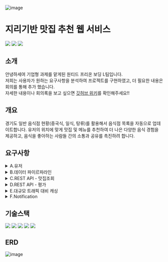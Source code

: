 ![image](https://github.com/pre-onboarding/yamyam/assets/80959635/1933009a-1077-4cbd-8c46-6f3f672fb490)
# 지리기반 맛집 추천 웹 서비스
<p>
<img src="https://img.shields.io/github/issues-pr-closed/pre-onboarding/yamyam?color=blueviolet"/>
<img src="https://img.shields.io/github/issues/pre-onboarding/yamyam?color=inactive"/>
<img src="https://img.shields.io/github/issues-closed/pre-onboarding/yamyam"/> 
</p>

## 소개
안녕하세여 기업형 과제를 맡게된 원티드 프리온 보딩 L팀입니다.    
저희는 사용자가 원하는 요구사항을 분석하여 프로젝트를 구현하였고, 
더 필요한 내용은 회의를 통해 추가 했습니다.    
자세한 내용이나 회의록을 보고 싶으면 [깃허브 위키](https://github.com/pre-onboarding/yamyam/wiki)를 확인해주세요!!

## 개요
경기도 일반 음식점 현황(중국식, 일식, 탕류)를 활용해서 음식점 목록을 자동으로 업데이트합니다. 유저의 위치에 맞게 맛집 및 메뉴를 추천하여 더 나은 다양한 음식 경험을 제공하고, 음식을 좋아하는 사람들 간의 소통과 공유를 촉진하려 합니다. 
## 요구사항
<details>
<summary>A.유저</summary>
<div align="left">
  
### 사용자 회원가입(API)

- 본 서비스에서는 유저 고유 정보가 크게 사용되지 않아 간단히 구현합니다.
- `계정명` , `패스워드` 입력하여 회원가입

### 사용자 로그인(API)

- `계정`, `비밀번호` 로 로그시 `JWT` 가 발급됩니다.
- 이후 모든 API 요청 Header 에 `JWT` 가 항시 포함되며, `JWT` 유효성을 검증합니다.

### 사용자 설정 업데이트(API)

- 사용자의 위치 인 `위도`, `경도` 를 업데이트 합니다.(구현 영역)
    - 사용자 브라우저(웹 또는 앱)에서 사용자 `위도` , `경도` 정보를 가지고 호출한다는 전제(미구현 영역).
- `점심 추천 기능 사용 여부` 를 업데이트 합니다.
    - 하위 점심추천 기능을 받을지 설정합니다.

### 사용자 정보 (API)

- `패스워드` 를 제외한 모든 사용자 정보를 반환합니다.
- 클라이언트에서 사용자 위, 경도 / 점심추천 기능 사용여부 를 사용하기 위해서 입니다.
</div>
</details>

<details>
<summary>B.데이터 파이르파라인</summary>
<div align="left">
  
- API호출로 동작되는 기능이 아닌 스케쥴러를 통해 매 시간 실행되는 기능들입니다. 클래스, 함수 등 자유롭게 구조하세요.

### 데이터 수집

- [공공데이터포털](https://www.data.go.kr/tcs/dss/selectDataSetList.do?dType=API&keyword=%EA%B2%BD%EA%B8%B0%EB%8F%84+%EC%9D%BC%EB%B0%98%EC%9D%8C%EC%8B%9D%EC%A0%90&operator=AND&detailKeyword=&publicDataPk=&recmSe=&detailText=&relatedKeyword=&commaNotInData=&commaAndData=&commaOrData=&must_not=&tabId=&dataSetCoreTf=&coreDataNm=&sort=_score&relRadio=&orgFullName=&orgFilter=&org=&orgSearch=&currentPage=1&perPage=10&brm=&instt=&svcType=&kwrdArray=&extsn=&coreDataNmArray=&pblonsipScopeCode=) 로 접속하여 연동할 Open API 규격을 확인합니다.
- **개발자 키 발급 절차**
- **경기도_일반음식점(xx) 에 해당하는 OpenAPI 중 3가지 이상 수집에 사용합니다.(한식, 중식, 일식 등)**
- `Open API` 에 포함된 모든 필드 포함.(데이터 형태에 따라 필드 형식 고려) >
    
    ```markdown
    <SIGUN_NM>안양시</SIGUN_NM>
        <SIGUN_CD/>
        <BIZPLC_NM>시시마루</BIZPLC_NM>
        <LICENSG_DE>19990201</LICENSG_DE>
        <BSN_STATE_NM>영업</BSN_STATE_NM>
        <CLSBIZ_DE/>
        <LOCPLC_AR/>
        <GRAD_FACLT_DIV_NM/>
        <MALE_ENFLPSN_CNT>0</MALE_ENFLPSN_CNT>
        <YY/>
        <MULTI_USE_BIZESTBL_YN/>
        <GRAD_DIV_NM/>
        <TOT_FACLT_SCALE/>
        <FEMALE_ENFLPSN_CNT>0</FEMALE_ENFLPSN_CNT>
        <BSNSITE_CIRCUMFR_DIV_NM>기타</BSNSITE_CIRCUMFR_DIV_NM>
        <SANITTN_INDUTYPE_NM/>
        <SANITTN_BIZCOND_NM>정종/대포집/소주방</SANITTN_BIZCOND_NM>
        <TOT_EMPLY_CNT/>
        <REFINE_LOTNO_ADDR>경기도 안양시 동안구 관양동 1602-6번지</REFINE_LOTNO_ADDR>
        <REFINE_ROADNM_ADDR>경기도 안양시 동안구 관평로182번길 23 (관양동, 무지개상가103호)</REFINE_ROADNM_ADDR>
        <REFINE_ZIP_CD>14066</REFINE_ZIP_CD>
        <REFINE_WGS84_LOGT>126.9615971924</REFINE_WGS84_LOGT>
        <REFINE_WGS84_LAT>37.3937521667</REFINE_WGS84_LAT>
    **평점**
    ```
    
    - 내부 모델명 및 필드명 자율적으로 설정 가능.
    - 참고, 하위 기능 개발 중에서 추가 필드도 생성 예정입니다.(평점 등)

### 데이터 전처리

- 데이터를 내부에서 사용될 형태로 변경합니다.
    - 변경이 불필요한 경우 그대로 사용하셔도 됩니다.
- 누락 되거나 이상값을 가질 경우 처리 방침을 정하고 구현합니다.
    - ex) 누락, null 등 이오면 어떤 값으로 채울지 등

### 데이터 저장

- 식당 마다 하나의 데이터가(레코드) 존재해야하며, 정보들은 업데이트 되어야 합니다.
- **유일키인** 사업자 코드가 없기에, 현재 사업자는 사업장마다 내야하는 규칙에 따라 **“** `**가게명` + `주소`**(일반주소, 도로명 주소 중 택1)” 로 유일하게 유지합니다.
    - (과제 구현을 위한 제약 조건으로 실제 데이터에는 중복될수도 있겠습니다. 이는 예외처리하여 무시 바랍니다.)
    - **`어떻게던 하나의 상호가 중복 생성되지 않는다`**

### 자동화
- `스케쥴러`를 설정하여 위 로직을 지정한 시간마다 실행시킵니다.
- 자유롭게 시간과 횟수 등을 설정하세요.

### 기타 - csv 업로드

- **시군구 데이터 업로드**
    
    [sgg_lat_lon.csv](https://prod-files-secure.s3.us-west-2.amazonaws.com/571a24a3-05f9-4ea5-b01f-cba1a3ac070d/1acdea50-8ee7-42af-9477-d1e50192e50c/sgg_lat_lon.csv)
    
    - 이처럼 자주 변하지 않는 데이터 들은 파일업로드를 통해 구현합니다.
    - 필드 (명칭 변경 가능)
        - `do-si` : 도, 시(특별시 등)
        - `sgg` : 시군구
        - `lat`: 위도
        - `lon`: 경도
    - 서비스 시작시 로드 하여도 되고, 직접 함수 실행하여 업로드 해도 좋습니다.
  
</div>
</details>

<details>
<summary>C.REST API - 맛집조회</summary>
<div align="left">
  
### 시군구 목록 (API)

- 위 업로드한 모든 목록을 반환합니다.
- 추후 첨부 된 예시(야놀자) 처럼 `시도` , `시군구` 로 지역 조회 기능에 사용됩니다.

### 맛집 (추가 필드 관리)

- `평점`
    - `double` 타입입니다.
    - 초기 값은 0.0 이며, 맛집이 받은 모든 평가의 평균입니다.
    - 하위 `맛집 평가 API` 에서 업데이트 됩니다.

### 맛집 목록(API)

맛집 목록 API

- GIS
    - GIS(Geographic Information System) 란 **인간생활에 필요한 지리정보를 컴퓨터 데이터로 변환하여 효율적으로 활용하기 위한 정보시스템**이다
- 아래 **`쿼리 파라미터`**를 사용 가능합니다.

| query | 속성 | default(미입력 시 값) | 설명 |
| --- | --- | --- | --- |
| lat | string | 필수값 | 지구 y축 원점 기준 거리 |
| lon | string | 필수값 | 주기 x축 원점 기준 거리 |
| range | double | 필수값 | km 를 소숫점으로 나타냅니다. 0.5 = 500m / 1.0 = 1000km |
| 정렬기능 | string | 거리순 | 정렬기능 파라메터 구조는 자유롭게 구현하되, 위에서 계산된 요청 좌표와 식당 사이의 거리인 거리순 과 평점순을 지원해야합니다. |
| 기타 |  |  |  |
- `lat`, `lon` : 각각 위, 경도를 나타내며 필수값 입니다.(없을 시 400)
    - **`내 주변보기`** 또는 **`특정 지역 보기`**  기능을 하지만 이는 클라이언트에서 구현합니다.
        - 내 주변보기: 클라이언트에서 유저 lat, lon 을 파라메터로 넣어줌.
        - 시군구에서 선택한 항목의 위경도로 요청, 범위는 사용자 필수 입력.
- `range` Km 를 의미하며, 사용자 요청 주소(`lat`, `lon` 과의 거리를 의미합니다.)
    - **1.0 지정시 요청 `lat`, `lon` 에서 1km 이내의 가게만 노출 됩니다.**
    - 본 기능은 난이도로 인해 쿼리 등으로만 수행하기 어렵습니다. 우선 불러온 데이터 들을 코드 loop 를 통해 필터링 하도록 구조하세요.(선택사항)
    - **두 좌표 간의 거리 구하기 Code**
        - js
            
            ```jsx
            function latLonToKm(point1, point2) {
                const lat1 = point1[1];
                const lon1 = point1[0];
                const lat2 = point2[1];
                const lon2 = point2[0];
            
                const R = 6371; // km
                const dLat = toRadians(lat2 - lat1);
                const dLon = toRadians(lon2 - lon1);
            
                const radLat1 = toRadians(lat1);
                const radLat2 = toRadians(lat2);
            
                const a = Math.sin(dLat / 2) * Math.sin(dLat / 2) +
                    Math.sin(dLon / 2) * Math.sin(dLon / 2) * Math.cos(radLat1) * Math.cos(radLat2);
                const c = 2 * Math.atan2(Math.sqrt(a), Math.sqrt(1 - a));
            
                return R * c;
            }
            
            function toRadians(degrees) {
                return degrees * (Math.PI / 180);
            }
            
            const point1 = [127.07596008849987, 37.2040];
            const point2 = [127.08726833239848, 37.19497222488765];
            
            const distance = latLonToKm(point1, point2);
            console.log("거리 (km): " + distance);
            ```
            
        
        [distance.java](https://prod-files-secure.s3.us-west-2.amazonaws.com/571a24a3-05f9-4ea5-b01f-cba1a3ac070d/427e5e1f-5400-49d2-bf2b-24b2fc1be373/distance.java)
        
        [distance.py](https://prod-files-secure.s3.us-west-2.amazonaws.com/571a24a3-05f9-4ea5-b01f-cba1a3ac070d/99e0ef67-e94a-4b8e-ac21-6089dadc467c/distance.py)
        
- 기타 `page`, `search` , `filter` 등은 **선택사항**입니다.
- 이해를 돕기위한 **Note!**
    
    > **Note!**
    
    내 주변보기, 특정 지역 보기 등은 유저가 사용하는 기능 명칭입니다. 
    이는 사용자가 클라이언트에서 클릭하는 값들에 따라 결정되기에,
    
    **API 에서는 API 요청된 `lat`, `lon`, `range` 를 토대로 조회된 내용만 반환하면 됩니다.**
    
    ex)
    내 주변 보기 - 도보 > 클라이언트가 `유저 정보` lat, lon 참조 및 range = 1.0(km) 파라메터를 던집니다.
    내 주변 보기 - 교통수단 > 클라이언트가 `선택된 시군구` lat, lon 참조 및 range = 5.0(km) 파라메터를 던집니다.
    특정 지역 보기 > 클라이언트가 `선택된 시군구` lat, lon 참조 및 range = 10.0(km) 파라메터를 던집니다.
    > 
    - 이는 결국 같은 동작을 하는 API 를 분리하여 관리하지 않고, 하나의 API 로 지원하여 자유도와 유지보수를 돕게 됩니다.
- **lat = ! lon ! range ! 경기도맛집_한식 에서 아래 목록이 나와야 합니다**
- 특정 지리 좌표 보는 방법
    - 용인시 중심 >
    - 성남시 중심 >
    - 김포시 중심 >

### 맛집 상세정보(API)

- `맛집 모든필드` 를 포함합니다.
- `평가` 상세 리스트도 포함됩니다.
    - (`평가` 는 아래 참조.)
    - 모든 내역을 생성시간 역순(최신순) 으로 반환합니다.
    - 추가 요구사항 없습니다.
 </div>
</details>

<details>
<summary>D.REST API - 평가</summary>
<div align="left">
  
### 평가 (모델링)

| 필드 | 속성 | 설명 | 예시 값 |
| --- | --- | --- | --- |
| 유저 | fk | 평가를 생성한 유저 FK |  |
| 맛집 | fk | 유저가 평가한 대상 맛집 FK |  |
| 점수 | integer | 0 ~ 5 에 해당하는 점수 |  |
| 내용 | string | 평가 내용이며 0~255자 이내 작성 |  |

### 맛집 평가 생성 (API)

- `유저` 가 특정 `맛집` 에 평가를 한다.
- `평가` 가 생성되면, 해당 맛집의 `평점` 을 업데이트 한다.
    - 해당 맛집 모든 평가 기록 조회 및 평균 계산하여 업데이트

</div>
</details>

<details>
<summary>E.대규모 트래픽 대비 캐싱</summary>
<div align="left">
  
- **Redis 를 연동합니다.**
- 단계별 적용 가능한 만큼 구현합니다. (1단계 까지만도 Ok)

### 시군구 목록 고도화(API)

- 모든 유저가 사용하지만, 긴시간 변동이 없는 성격을 지닌 데이터 이기에, 캐싱을 진행한다.
    - 데이터 특성상 만료 기간은 없거나 일반 API 보다 길어도 됩니다.

### 맛집 상세정보 고도화(API)

- **1단계**
    
    ```markdown
    # API 가 호출될때 
    
    1. 캐시에 저장되었는지 확인.
    	1. 저장되어 있으면, 캐싱 데이터 반환한다.
    	2. 저장되어 있지 않으면, DB를 통해 데이터 불러온다.
    		2-1. 캐시에 저장 하고(600초 등 자율적으로 삭제 deadline 설정)
        2-3. 연산된 데이터를 반환한다.
    ```
    
- **2단계**
    
    ```markdown
    2-1. 단계에서 모든 데이터를 캐싱하는것이 아닌
     2-1-1. N개 이상의 평가가 존재하는(=인기있는)맛집만 캐싱
     2-1-2. "조회 수" 필드를 신설하여 관리하고, 조회수 N 이상만 캐싱
     2-1-3. 기타 맛집의 인기 또는 추천율이 높음을 증명하는 지표.(자유롭게 구상)
    
    위 1~3 중 적용
    ```
    

</div>
</details>

<details>
<summary>F.Notification</summary>
<div align="left">

### Discord Webhook 을 활용한 점심 추천 서비스

- **Web hook URL**
    
    ```jsx
    채널로 공유드립니다.
    ```
    
- **body**
    
    ```jsx
    simple
    {
      "username": "Webhook",
      "avatar_url": "https://encrypted-tbn0.gstatic.com/images?q=tbn:ANd9GcRN9lF93jsUSQ2J5jX4f4OcOvJf4I37mCdrfg&usqp=CAU",
      "content": "Text message. Up to 2000 characters."
    
    }
    ```
    
    ```jsx
    detail
    
    {
      "username": "Webhook",
      "avatar_url": "https://i.imgur.com/4M34hi2.png",
      "content": "Text message. Up to 2000 characters.",
      "embeds": [
        {
          "author": {
            "name": "Birdie♫",
            "url": "https://www.reddit.com/r/cats/",
            "icon_url": "https://i.imgur.com/R66g1Pe.jpg"
          },
          "title": "Title",
          "url": "https://google.com/",
          "description": "Text message. You can use Markdown here. *Italic* **bold** __underline__ ~~strikeout~~ [hyperlink](https://google.com) `code`",
          "color": 15258703,
          "fields": [
            {
              "name": "Text",
              "value": "More text",
              "inline": true
            },
            {
              "name": "Even more text",
              "value": "Yup",
              "inline": true
            },
            {
              "name": "Use `\"inline\": true` parameter, if you want to display fields in the same line.",
              "value": "okay..."
            },
            {
              "name": "Thanks!",
              "value": "You're welcome :wink:"
            }
          ],
          "thumbnail": {
            "url": "https://upload.wikimedia.org/wikipedia/commons/3/38/4-Nature-Wallpapers-2014-1_ukaavUI.jpg"
          },
          "image": {
            "url": "https://upload.wikimedia.org/wikipedia/commons/5/5a/A_picture_from_China_every_day_108.jpg"
          },
          "footer": {
            "text": "Woah! So cool! :smirk:",
            "icon_url": "https://i.imgur.com/fKL31aD.jpg"
          }
        }
      ]
    }
    ```
    
- `유저` 중 `점심 추천 서비스` 사용여부를 체크한 유저에 한해, 점심시간 30분전(ex) 주변 맛집 리스트를 제공한다.
- 모든 기준은 직접 설정.
- ex)
    - 점심시간을 12시로 정하고 30분 전인 11:30 분에 `유저` 모델의 `lat`, `lon` 기반으로
    - 500 미터 이내의 맛집을 카테고리별로 5개씩 제공한다.
    - (한식 평점높음 5개, 중식 평점높은 5개 …)
- (또는, `메뉴` 모델을 새로 설계하신 뒤, 해당 `맛집` 별 메뉴 목록도 리턴)

</div>
</details>
  
## 기술스택
<p>
<img src="https://img.shields.io/badge/Spring Boot-6DB33F?style=for-the-badge&logo=Spring&logoColor=white"/>
<img src="https://img.shields.io/badge/JPA-6DB33F?style=for-the-badge&logo=JPA&logoColor=white">
<img src="https://img.shields.io/badge/gradle-02303A?style=for-the-badge&logo=gradle&logoColor=white">
<img src="https://img.shields.io/badge/mysql-4479A1?style=for-the-badge&logo=mysql&logoColor=orange">
<img src="https://img.shields.io/badge/QueryDSL-0285c9?style=for-the-badge&logo=qeurydsl&logoColor=white">
</p>


## ERD
![image](https://github.com/pre-onboarding/yamyam/assets/80959635/722c6f64-ca33-4920-9c5f-d5ceab475ccb)

